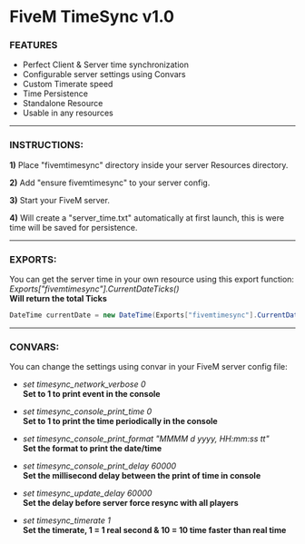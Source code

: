 # FiveM TimeSync v1.0

### FEATURES
- Perfect Client & Server time synchronization
- Configurable server settings using Convars
- Custom Timerate speed
- Time Persistence
- Standalone Resource
- Usable in any resources
   
---
   
### INSTRUCTIONS:
   
   **1)** Place "fivemtimesync" directory inside your server Resources directory.
   
   **2)** Add "ensure fivemtimesync" to your server config.
   
   **3)** Start your FiveM server.
   
   **4)** Will create a "server_time.txt" automatically at first launch, this is were time will be saved for persistence.
   
---
   
### EXPORTS:
   
You can get the server time in your own resource using this export function:  
   *Exports["fivemtimesync"].CurrentDateTicks()*  
   **Will return the total Ticks**
   
   ```C#
   DateTime currentDate = new DateTime(Exports["fivemtimesync"].CurrentDateTicks());
   ```
   
---
   
### CONVARS:
   
You can change the settings using convar in your FiveM server config file:
   
- *set timesync_network_verbose 0*  
**Set to 1 to print event in the console**

- *set timesync_console_print_time 0*  
**Set to 1 to print the time periodically in the console**

- *set timesync_console_print_format "MMMM d yyyy, HH:mm:ss tt"*  
**Set the format to print the date/time**

- *set timesync_console_print_delay 60000*  
**Set the millisecond delay between the print of time in console**

- *set timesync_update_delay 60000*  
**Set the delay before server force resync with all players**

- *set timesync_timerate 1*  
**Set the timerate, 1 = 1 real second & 10 = 10 time faster than real time**
   
   
